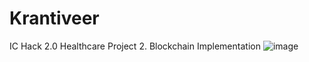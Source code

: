 # Krantiveer
IC Hack 2.0 Healthcare Project
2. Blockchain Implementation
![image](https://github.com/TarunSaroch/Krantiveer/assets/123083325/9694db09-e546-4e2e-8d80-250bb548f69d)
